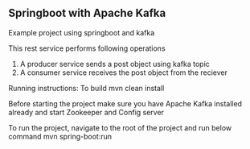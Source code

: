 ## Springboot with Apache Kafka

Example project using springboot and kafka

This rest service performs following operations
1. A producer service sends a post object using kafka topic 
2. A consumer service receives the post object from the reciever


Running instructions:
To build 
	mvn clean install

Before starting the project make sure you have Apache Kafka installed already and start Zookeeper and Config server

To run the project, navigate to the root of the project and run below command
        mvn spring-boot:run
